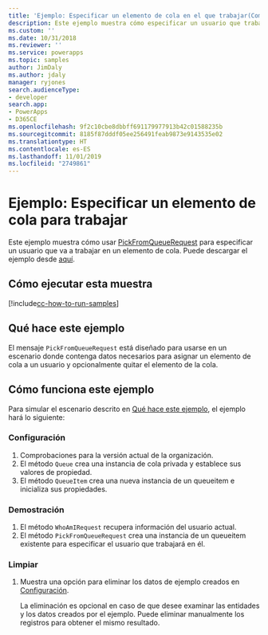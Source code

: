 ```yaml
---
title: 'Ejemplo: Especificar un elemento de cola en el que trabajar(Common Data Service) | Microsoft Docs'
description: Este ejemplo muestra cómo especificar un usuario que trabajará en un elemento de cola.
ms.custom: ''
ms.date: 10/31/2018
ms.reviewer: ''
ms.service: powerapps
ms.topic: samples
author: JimDaly
ms.author: jdaly
manager: ryjones
search.audienceType:
- developer
search.app:
- PowerApps
- D365CE
ms.openlocfilehash: 9f2c10cbe8dbbff691179977913b42c01588235b
ms.sourcegitcommit: 8185f87dddf05ee256491feab9873e9143535e02
ms.translationtype: HT
ms.contentlocale: es-ES
ms.lasthandoff: 11/01/2019
ms.locfileid: "2749861"
---
```

# <a name="sample-specify-a-queue-item-to-work-on"></a>Ejemplo: Especificar un elemento de cola para trabajar

<!-- https://docs.microsoft.com/dynamics365/customer-engagement/developer/sample-specify-queue-item-work-early-bound -->

Este ejemplo muestra cómo usar [PickFromQueueRequest](https://docs.microsoft.com/dotnet/api/microsoft.crm.sdk.messages.pickfromqueuerequest?view=dynamics-general-ce-9) para especificar un usuario que va a trabajar en un elemento de cola. Puede descargar el ejemplo desde [aquí](https://github.com/Microsoft/PowerApps-Samples/tree/master/cds/orgsvc/C%23/SpecifyQueueItem).

## <a name="how-to-run-this-sample"></a>Cómo ejecutar esta muestra

[!include[cc-how-to-run-samples](../../includes/cc-how-to-run-samples.md)]

## <a name="what-this-sample-does"></a>Qué hace este ejemplo

El mensaje `PickFromQueueRequest` está diseñado para usarse en un escenario donde contenga datos necesarios para asignar un elemento de cola a un usuario y opcionalmente quitar el elemento de la cola.

## <a name="how-this-sample-works"></a>Cómo funciona este ejemplo

Para simular el escenario descrito en [Qué hace este ejemplo](#what-this-sample-does), el ejemplo hará lo siguiente:

### <a name="setup"></a>Configuración

1. Comprobaciones para la versión actual de la organización.
2. El método `Queue` crea una instancia de cola privada y establece sus valores de propiedad.
3. El método `QueueItem` crea una nueva instancia de un queueitem e inicializa sus propiedades.

### <a name="demonstrate"></a>Demostración

1. El método `WhoAmIRequest` recupera información del usuario actual.
1. El método `PickFromQueueRequest` crea una instancia de un queueitem existente para especificar el usuario que trabajará en él.


### <a name="clean-up"></a>Limpiar

1. Muestra una opción para eliminar los datos de ejemplo creados en [Configuración](#setup).

    La eliminación es opcional en caso de que desee examinar las entidades y los datos creados por el ejemplo. Puede eliminar manualmente los registros para obtener el mismo resultado.
